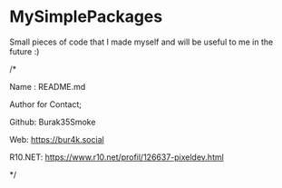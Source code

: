 # MySimplePackages

Small pieces of code that I made myself and will be useful to me in the future :)

/*

Name : README.md

Author for Contact;

Github: Burak35Smoke

Web: https://bur4k.social

R10.NET: https://www.r10.net/profil/126637-pixeldev.html

*/
